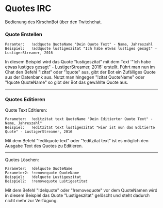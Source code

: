 # Quotes IRC
Bedienung des KirschnBot über den Twitchchat.
### Quote Erstellen
	Paramter:	!addquote QuoteName "Dein Quote Text" - Name, Jahreszahl
	Beispiel:	!addquote lustigeszitat "Ich habe etwas lustiges gesagt" - LustigerStreamer, 2016
	 

In diesem Beispiel wird das Quote "lustigeszitat" mit dem Text '"Ich habe etwas lustiges gesagt" - LustigerStreamer, 2016' erstellt.
Führt man nun im Chat den Befehl "!zitat" oder "!quote" aus, gibt der Bot ein Zufälliges Quote aus der Datenbank aus.
Nutzt man hingegen "!zitat QuoteName" oder "!quote QuoteName" so gibt der Bot das gewählte Quote aus.

<hr>

### Quotes Editieren

Quote Text Editieren:

	Parameter:	!editzitat text QuoteName "Dein Editierter Quote Text" - Name, Jahreszahl"
	Beispiel:	!editzitat text lustigeszitat "Hier ist nun das Editierte Quote" - LustigerStreamer, 2016

Mit dem Befehl "!editquote text" oder "!editzitat text" ist es möglich den Ausgabe Text des Quotes zu Editieren.

<hr>

Quotes Löschen:

	Parameter:	!delquote QuoteName
	Parameter2:	!removequote QuoteName
	Beispiel:	!delquote Lustigeszitat
	Beispiel2:	!removequote Lustigestitat

Mit dem Befehl "!delquote" oder "!removequote" vor dem QuoteNamen wird in diesem Beispiel das Quote "Lustigeszitat" gelöscht und steht dadurch nicht mehr zur Verfügung.
